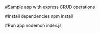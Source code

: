 #Sample app with express CRUD operations

#Install dependencies
npm install

#Run app
nodemon index.js

